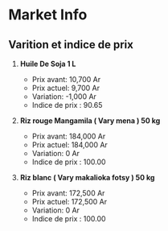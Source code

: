 # Market Info

## Varition et indice de prix

1. **Huile De Soja 1 L**
   - Prix avant: 10,700 Ar
   - Prix actuel: 9,700 Ar
   - Variation: -1,000 Ar
   - Indice de prix : 90.65

2. **Riz  rouge Mangamila ( Vary mena ) 50 kg**
   - Prix avant: 184,000 Ar
   - Prix actuel: 184,000 Ar
   - Variation: 0 Ar
   - Indice de prix : 100.00

3. **Riz blanc ( Vary makalioka fotsy ) 50 kg**
   - Prix avant: 172,500 Ar
   - Prix actuel: 172,500 Ar
   - Variation: 0 Ar
   - Indice de prix : 100.00

